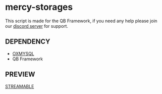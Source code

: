 # mercy-storages

This script is made for the QB Framework, if you need any help please join our [discord server](https://dsc.gg/mercy-coll) for support.

## DEPENDENCY
- [OXMYSQL](https://github.com/overextended/oxmysql/releases/download/v2.4.0/oxmysql.zip)
- QB Framework

## PREVIEW
[STREAMABLE](https://streamable.com/i4kdua)
